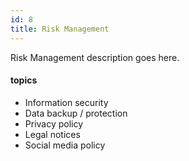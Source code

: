 ```yaml
---
id: 8
title: Risk Management
---
```


Risk Management description goes here.

#### topics
- Information security
- Data backup / protection 
- Privacy policy
- Legal notices
- Social media policy